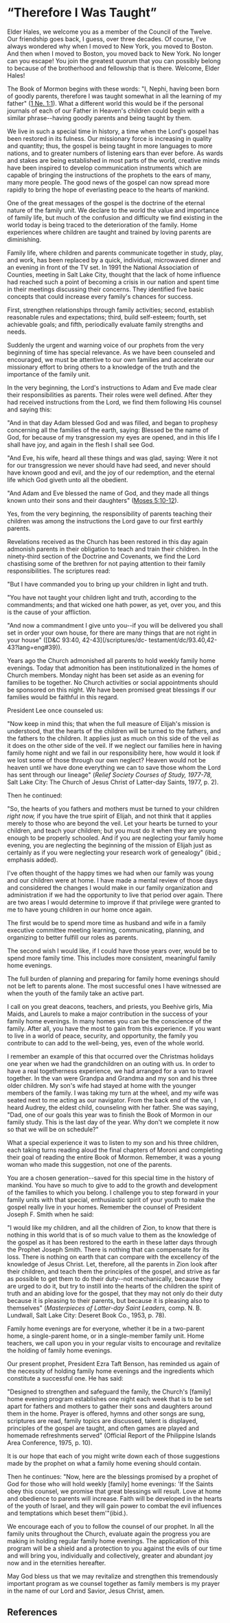 # “Therefore I Was Taught”

Elder Hales, we welcome you as a member of the Council of the Twelve. Our
friendship goes back, I guess, over three decades. Of course, I've always
wondered why when I moved to New York, you moved to Boston. And then when I
moved to Boston, you moved back to New York. No longer can you escape! You
join the greatest quorum that you can possibly belong to because of the
brotherhood and fellowship that is there. Welcome, Elder Hales!

The Book of Mormon begins with these words: "I, Nephi, having been born of
goodly parents, therefore I was taught somewhat in all the learning of my
father" ([1 Ne. 1:1](/scriptures/bofm/1-ne/1.1?lang=eng#0)). What a different
world this would be if the personal journals of each of our Father in Heaven's
children could begin with a similar phrase--having goodly parents and being
taught by them.

We live in such a special time in history, a time when the Lord's gospel has
been restored in its fulness. Our missionary force is increasing in quality
and quantity; thus, the gospel is being taught in more languages to more
nations, and to greater numbers of listening ears than ever before. As wards
and stakes are being established in most parts of the world, creative minds
have been inspired to develop communication instruments which are capable of
bringing the instructions of the prophets to the ears of many, many more
people. The good news of the gospel can now spread more rapidly to bring the
hope of everlasting peace to the hearts of mankind.

One of the great messages of the gospel is the doctrine of the eternal nature
of the family unit. We declare to the world the value and importance of family
life, but much of the confusion and difficulty we find existing in the world
today is being traced to the deterioration of the family. Home experiences
where children are taught and trained by loving parents are diminishing.

Family life, where children and parents communicate together in study, play,
and work, has been replaced by a quick, individual, microwaved dinner and an
evening in front of the TV set. In 1991 the National Association of Counties,
meeting in Salt Lake City, thought that the lack of home influence had reached
such a point of becoming a crisis in our nation and spent time in their
meetings discussing their concerns. They identified five basic concepts that
could increase every family's chances for success.

First, strengthen relationships through family activities; second, establish
reasonable rules and expectations; third, build self-esteem; fourth, set
achievable goals; and fifth, periodically evaluate family strengths and needs.

Suddenly the urgent and warning voice of our prophets from the very beginning
of time has special relevance. As we have been counseled and encouraged, we
must be attentive to our own families and accelerate our missionary effort to
bring others to a knowledge of the truth and the importance of the family
unit.

In the very beginning, the Lord's instructions to Adam and Eve made clear
their responsibilities as parents. Their roles were well defined. After they
had received instructions from the Lord, we find them following His counsel
and saying this:

"And in that day Adam blessed God and was filled, and began to prophesy
concerning all the families of the earth, saying: Blessed be the name of God,
for because of my transgression my eyes are opened, and in this life I shall
have joy, and again in the flesh I shall see God.

"And Eve, his wife, heard all these things and was glad, saying: Were it not
for our transgression we never should have had seed, and never should have
known good and evil, and the joy of our redemption, and the eternal life which
God giveth unto all the obedient.

"And Adam and Eve blessed the name of God, and they made all things known unto
their sons and their daughters" ([Moses
5:10-12](/scriptures/pgp/moses/5.10-12?lang=eng#9)).

Yes, from the very beginning, the responsibility of parents teaching their
children was among the instructions the Lord gave to our first earthly
parents.

Revelations received as the Church has been restored in this day again
admonish parents in their obligation to teach and train their children. In the
ninety-third section of the Doctrine and Covenants, we find the Lord
chastising some of the brethren for not paying attention to their family
responsibilities. The scriptures read:

"But I have commanded you to bring up your children in light and truth.

"You have not taught your children light and truth, according to the
commandments; and that wicked one hath power, as yet, over you, and this is
the cause of your affliction.

"And now a commandment I give unto you--if you will be delivered you shall set
in order your own house, for there are many things that are not right in your
house" ([D&amp;C 93:40, 42-43](/scriptures/dc-
testament/dc/93.40,42-43?lang=eng#39)).

Years ago the Church admonished all parents to hold weekly family home
evenings. Today that admonition has been institutionalized in the homes of
Church members. Monday night has been set aside as an evening for families to
be together. No Church activities or social appointments should be sponsored
on this night. We have been promised great blessings if our families would be
faithful in this regard.

President Lee once counseled us:

"Now keep in mind this; that when the full measure of Elijah's mission is
understood, that the hearts of the children will be turned to the fathers, and
the fathers to the children. It applies just as much on this side of the veil
as it does on the other side of the veil. If we neglect our families here in
having family home night and we fail in our responsibility here, how would it
look if we lost some of those through our own neglect? Heaven would not be
heaven until we have done everything we can to save those whom the Lord has
sent through our lineage" (_Relief Society Courses of Study, 1977-78,_ Salt
Lake City: The Church of Jesus Christ of Latter-day Saints, 1977, p. 2).

Then he continued:

"So, the hearts of you fathers and mothers must be turned to your children
_right now,_ if you have the true spirit of Elijah, and not think that it
applies merely to those who are beyond the veil. Let your hearts be turned to
your children, and teach your children; but you must do it when they are young
enough to be properly schooled. And if you are neglecting your family home
evening, you are neglecting the beginning of the mission of Elijah just as
certainly as if you were neglecting your research work of genealogy" (ibid.;
emphasis added).

I've often thought of the happy times we had when our family was young and our
children were at home. I have made a mental review of those days and
considered the changes I would make in our family organization and
administration if we had the opportunity to live that period over again. There
are two areas I would determine to improve if that privilege were granted to
me to have young children in our home once again.

The first would be to spend more time as husband and wife in a family
executive committee meeting learning, communicating, planning, and organizing
to better fulfill our roles as parents.

The second wish I would like, if I could have those years over, would be to
spend more family time. This includes more consistent, meaningful family home
evenings.

The full burden of planning and preparing for family home evenings should not
be left to parents alone. The most successful ones I have witnessed are when
the youth of the family take an active part.

I call on you great deacons, teachers, and priests, you Beehive girls, Mia
Maids, and Laurels to make a major contribution in the success of your family
home evenings. In many homes you can be the conscience of the family. After
all, you have the most to gain from this experience. If you want to live in a
world of peace, security, and opportunity, the family you contribute to can
add to the well-being, yes, even of the whole world.

I remember an example of this that occurred over the Christmas holidays one
year when we had the grandchildren on an outing with us. In order to have a
real togetherness experience, we had arranged for a van to travel together. In
the van were Grandpa and Grandma and my son and his three older children. My
son's wife had stayed at home with the younger members of the family. I was
taking my turn at the wheel, and my wife was seated next to me acting as our
navigator. From the back end of the van, I heard Audrey, the eldest child,
counseling with her father. She was saying, "Dad, one of our goals this year
was to finish the Book of Mormon in our family study. This is the last day of
the year. Why don't we complete it now so that we will be on schedule?"

What a special experience it was to listen to my son and his three children,
each taking turns reading aloud the final chapters of Moroni and completing
their goal of reading the entire Book of Mormon. Remember, it was a young
woman who made this suggestion, not one of the parents.

You are a chosen generation--saved for this special time in the history of
mankind. You have so much to give to add to the growth and development of the
families to which you belong. I challenge you to step forward in your family
units with that special, enthusiastic spirit of your youth to make the gospel
really live in your homes. Remember the counsel of President Joseph F. Smith
when he said:

"I would like my children, and all the children of Zion, to know that there is
nothing in this world that is of so much value to them as the knowledge of the
gospel as it has been restored to the earth in these latter days through the
Prophet Joseph Smith. There is nothing that can compensate for its loss. There
is nothing on earth that can compare with the excellency of the knowledge of
Jesus Christ. Let, therefore, all the parents in Zion look after their
children, and teach them the principles of the gospel, and strive as far as
possible to get them to do their duty--not mechanically, because they are
urged to do it, but try to instill into the hearts of the children the spirit
of truth and an abiding love for the gospel, that they may not only do their
duty because it is pleasing to their parents, but because it is pleasing also
to themselves" (_Masterpieces of Latter-day Saint Leaders,_ comp. N. B.
Lundwall, Salt Lake City: Deseret Book Co., 1953, p. 78).

Family home evenings are for everyone, whether it be in a two-parent home, a
single-parent home, or in a single-member family unit. Home teachers, we call
upon you in your regular visits to encourage and revitalize the holding of
family home evenings.

Our present prophet, President Ezra Taft Benson, has reminded us again of the
necessity of holding family home evenings and the ingredients which constitute
a successful one. He has said:

"Designed to strengthen and safeguard the family, the Church's [family] home
evening program establishes one night each week that is to be set apart for
fathers and mothers to gather their sons and daughters around them in the
home. Prayer is offered, hymns and other songs are sung, scriptures are read,
family topics are discussed, talent is displayed, principles of the gospel are
taught, and often games are played and homemade refreshments served" (Official
Report of the Philippine Islands Area Conference, 1975, p. 10).

It is our hope that each of you might write down each of those suggestions
made by the prophet on what a family home evening should contain.

Then he continues: "Now, here are the blessings promised by a prophet of God
for those who will hold weekly [family] home evenings: 'If the Saints obey
this counsel, we promise that great blessings will result. Love at home and
obedience to parents will increase. Faith will be developed in the hearts of
the youth of Israel, and they will gain power to combat the evil influences
and temptations which beset them'"(ibid.).

We encourage each of you to follow the counsel of our prophet. In all the
family units throughout the Church, evaluate again the progress you are making
in holding regular family home evenings. The application of this program will
be a shield and a protection to you against the evils of our time and will
bring you, individually and collectively, greater and abundant joy now and in
the eternities hereafter.

May God bless us that we may revitalize and strengthen this tremendously
important program as we counsel together as family members is my prayer in the
name of our Lord and Savior, Jesus Christ, amen.

## References

